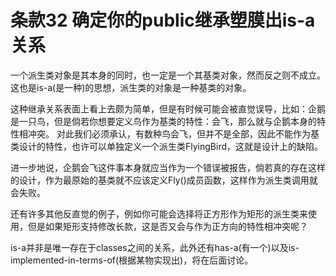 # 条款32 确定你的public继承塑膜出is-a关系

一个派生类对象是其本身的同时，也一定是一个其基类对象，然而反之则不成立。这也是is-a(是一种)的思想，派生类的对象是一种基类的对象。

这种继承关系表面上看上去颇为简单，但是有时候可能会被直觉误导，比如：企鹅是一只鸟，但是倘若你想要定义鸟作为基类的特性：会飞，那么就与企鹅本身的特性相冲突。
对此我们必须承认，有数种鸟会飞，但并不是全部，因此不能作为基类设计的特性，也许可以单独定义一个派生类FlyingBird，这就是设计上的缺陷。

进一步地说，企鹅会飞这件事本身就应当作为一个错误被报告，倘若真的存在这样的设计，作为最原始的基类就不应该定义Fly()成员函数，这样作为派生类调用就会失败。

还有许多其他反直觉的例子，例如你可能会选择将正方形作为矩形的派生类来使用，但是如果矩形支持修改长款，这是否又会与作为正方向的特性相冲突呢？

is-a并非是唯一存在于classes之间的关系，此外还有has-a(有一个)以及is-implemented-in-terms-of(根据某物实现出)，将在后面讨论。
